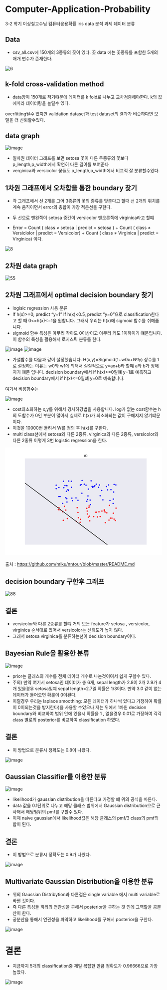 # Computer-Application-Probability
3-2 학기 이상철교수님 컴퓨터응용확률 iris data 분석 과제 
데이터 분류 


## Data
- csv_all.csv에 150개의 3종류의 꽃이 있다. 
꽃 data 에는 꽃종류를 포함한 5개의 매개 변수가 존재한다.

![6](https://user-images.githubusercontent.com/26202424/177027034-b84aa867-c1aa-4e3f-94db-683a215159de.png)


## k-fold cross-validation method
- data양이 150개로 적기떄문에 데이터를 k fold로 나누고 교차검증해야한다. k의 값에따라 데이터량을 늘릴수 있다.


overfitting될수 있지만 validation dataset과 test dataset의 결과가 비슷하다면 모델을 더 신뢰할수있다.

## data graph


![image](https://user-images.githubusercontent.com/26202424/177029047-65dc212e-3cda-4988-87a8-bf1e566525cc.png)


- 일차원 데이터 그래프를 보면 setosa 꽃이 다른 두종류의 꽃보다 p_length,p_width에서 확연히 다른 길이를 보여준다
- verginica와 versicolor 꽃들도 p_length,p_width에서 비교적 잘 분류할수있다.

## 1차원 그래프에서 오차합을 통한 boundary 찾기

- 각 그래프에서 선 2개를 그어 3종류의 꽃의 종류를 맞춘다고 할때 선 2개의 위치를 계속 움직이면서 error의 총합이 가장 적은선을 구한다.


-  두 선으로 맨왼쪽이 setosa 중간이 versicolor 맨오른쪽에 virginica라고 할떄 
- Error = Count ( class ≠ setosa | predict = setosa ) + 
             Count ( class ≠ Versiclolor | predict = Versicolor) + 
             Count ( class ≠ Virginica | predict = Virginica) 이다. 
             
             
![8](https://user-images.githubusercontent.com/26202424/177028069-0029d388-2c36-431c-b13c-929d103f7a66.png)
            



## 2차원 data graph
![55](https://user-images.githubusercontent.com/26202424/177028422-e361fc05-ad6a-4d86-8d30-d45c8e2d1323.png)

## 2차원 그래프에서 optimal decision boundary 찾기
- logisic regression 사용 분류 
- If h(x)>=0, predict “y=1”
  If h(x)<0.5, predict “y=0”으로 classification한다고 할 때 0<=h(x)<=1을 원합니다. 그래서 우리는 h(x)에 sigmoid 함수를 취해줍니다.
- sigmoid 함수 특성은 아무리 작아도 0이상이고 아무리 커도 1이하이기 떄문입니다. 이 함수의 특성을 활용해서 로지스틱 분류를 한다.
  
![image](https://user-images.githubusercontent.com/26202424/177028775-12c227a9-fe65-4625-9520-194e20d61391.png)
![image](https://user-images.githubusercontent.com/26202424/177028777-97676358-6970-4611-89ec-c8bca04f80f0.png)

- 가설함수를 다음과 같이 설정했습니다.
H(x,y)=Sigmoid(1+w0*x+W1*y)  상수를 1로 설정하는 이유는 w0와 w1에 의해서 실질적으로 y=ax+b라 할떄 a와 b가 정해지기 떄문 입니다.
decision boundary에서 if h(x)>=0일떄 y=1로 예측하고
decision boundary에서 if h(x)<=0일떄 y=0로 예측합니다.

여기서 비용함수는 


![image](https://user-images.githubusercontent.com/26202424/177028798-86d68f62-3829-4e10-b19b-b0a56b1de69b.png)

- cost최소화하는 x,y를 위해서 경사하강법을 사용합니다. log가 없는 cost함수는 h의 도함수가 0인 부분이 많아서 실제로 h(x)가 최소화되는 값이 구해지지 않기떄문이다.
- 이것을 10000번 돌려서 W를 정의 후 h(x)를 구한다.
- multi class선에서 setosa와 다른 2종류, virginica와 다른 2종류, versicolor와 다른 2종류 이렇게 3번 logistic regression을 한다.

![](https://raw.githubusercontent.com/miku/nntour/master/gifs/perceptron-pla-14-steps.gif?token=AADRybgfQ0WmVaU-NZbgwHdoFhCN-XdVks5YMzirwA%3D%3D)

출처 : https://github.com/miku/nntour/blob/master/README.md

## decision boundary 구한후 그래프

![88](https://user-images.githubusercontent.com/26202424/177028454-2588a499-5e41-4530-af22-d29732e15b3d.png)



## 결론
- versicolor와 다른 2종류를 할떄 거의 모든 feature가 setosa , versicolor, virginica 순서대로 있어서 versicolor는 신뢰도가 높지 않다. 
- 그래서 setosa virginica를 분류하는선이 decision boundary이다.


## Bayesian Rule을 활용한 분류

![image](https://user-images.githubusercontent.com/26202424/177040023-d012413d-05e3-4ee4-bef8-2f6463abb759.png)

- prior는 클래스의 개수를 전체 데이터 개수로 나눈것이여서 쉽게 구할수 있다.
- 주의) 만약 여기서 setosa인 데이터가 총 6개, sepal length가 2.8이 2개 2.9가 4개 있을경우 
setosa일떄 sepal length=2.7일 확률은 1/3이다. 만약 3.0 같이 없는데이터가 들어오면 확룰이 0이된다.
- 이럴경우 우리는 laplace smoothing: 모든 데이터가 하나씩 있다고 가정하여 확률이 0이되는것을 방지한다)을 사용할 수있으나 저는 위에서 1차원 decision boundary와 비교하여 범위 안에 있을시 확률을 1 , 없을경우 0.01로 가정하여 각각 class 별로의 posterior를 비교하여 classification 하였다.

## 결론 
- 이 방법으로 분류시 정확도는  0.8이 나왔다.

![image](https://user-images.githubusercontent.com/26202424/177040275-de70c34d-4171-4542-bc39-013de92e0189.png)

## Gaussian Classifier를 이용한 분류 


![image](https://user-images.githubusercontent.com/26202424/177040396-9c0f8d74-9140-4acb-bc6e-6e37d1310838.png)

- likelihood가 gaussian distribution을 따른다고 가정할 떄 위의 공식을 따른다.
- data 값을 0.1단위로 나누고 해당 클래스 범위에서 Gaussian distribution으로 근사해서 해당범위의 pmf를 구할수 있다.
- 이때 naive gaussian에서 likelihood값은 해당 클래스의 pmf/3 class의 pmf의 합이 된다.

## 결론 
- 이 방법으로 분류시 정확도는 0.9가 나왔다.

![image](https://user-images.githubusercontent.com/26202424/177040501-bc4866d3-45b7-4145-8beb-43dbb1fec967.png)

## Multivariate Gaussian Distribution을 이용한 분류
- 위의 Gaussian Distribytion과 다른점은 single variable 에서 multi variable로 바뀐 것이다. 
- 즉 다른 특성들 끼리의 연관성을 구해서 posterior을 구하는 것 인데 그역할을 공분산이 한다.
- 공분산을 통해서 연관성을 파악하고 likelihood를 구해서 posterior을 구한다.

![image](https://user-images.githubusercontent.com/26202424/177040628-d501c697-8818-4c72-8387-aad0f0613304.png)

# 결론
- 지금까지 5개의 classification중 제일 복잡한 만큼 정확도가 0.96666으로 가장 높았다.

![image](https://user-images.githubusercontent.com/26202424/177040687-bde1a67a-91ff-4c37-9dc4-45af1a325228.png)

